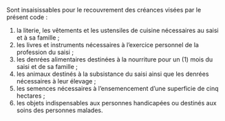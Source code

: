 Sont  insaisissables  pour  le  recouvrement  des  créances  visées  par  le présent code :
1) la literie, les vêtements et les ustensiles de cuisine nécessaires au saisi et à sa famille ;
1) les livres et instruments nécessaires à l’exercice personnel de la profession du saisi ;
1) les denrées alimentaires destinées à la nourriture pour un (1) mois du saisi et de sa
famille ;
4) les animaux destinés à la subsistance du saisi ainsi que les denrées nécessaires à leur
élevage ;
5) les semences nécessaires à l’ensemencement d’une superficie de cinq hectares ;
5) les  objets  indispensables  aux  personnes  handicapées  ou  destinés  aux  soins des
personnes malades.